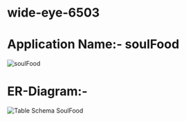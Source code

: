 # wide-eye-6503
# Application Name:- soulFood
![soulFood](https://user-images.githubusercontent.com/105925560/200720902-1cb0f234-4590-4892-b7fe-824903cb5707.png)

# ER-Diagram:-
![Table Schema SoulFood](https://user-images.githubusercontent.com/105925560/201615274-495a22c8-569d-4f46-8e75-a305a641f9f2.png)
